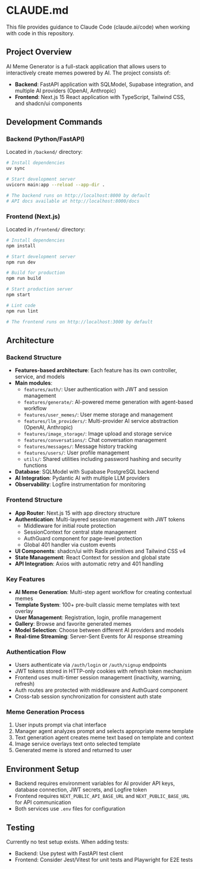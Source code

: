 # CLAUDE.md

This file provides guidance to Claude Code (claude.ai/code) when working with code in this repository.

## Project Overview

AI Meme Generator is a full-stack application that allows users to interactively create memes powered by AI. The project consists of:

- **Backend**: FastAPI application with SQLModel, Supabase integration, and multiple AI providers (OpenAI, Anthropic)
- **Frontend**: Next.js 15 React application with TypeScript, Tailwind CSS, and shadcn/ui components

## Development Commands

### Backend (Python/FastAPI)
Located in `/backend/` directory:

```bash
# Install dependencies
uv sync

# Start development server
uvicorn main:app --reload --app-dir .

# The backend runs on http://localhost:8000 by default
# API docs available at http://localhost:8000/docs
```

### Frontend (Next.js)
Located in `/frontend/` directory:

```bash
# Install dependencies
npm install

# Start development server
npm run dev

# Build for production
npm run build

# Start production server
npm start

# Lint code
npm run lint

# The frontend runs on http://localhost:3000 by default
```

## Architecture

### Backend Structure
- **Features-based architecture**: Each feature has its own controller, service, and models
- **Main modules**:
  - `features/auth/`: User authentication with JWT and session management
  - `features/generate/`: AI-powered meme generation with agent-based workflow
  - `features/user_memes/`: User meme storage and management
  - `features/llm_providers/`: Multi-provider AI service abstraction (OpenAI, Anthropic)
  - `features/image_storage/`: Image upload and storage service
  - `features/conversations/`: Chat conversation management
  - `features/messages/`: Message history tracking
  - `features/users/`: User profile management
  - `utils/`: Shared utilities including password hashing and security functions
- **Database**: SQLModel with Supabase PostgreSQL backend
- **AI Integration**: Pydantic AI with multiple LLM providers
- **Observability**: Logfire instrumentation for monitoring

### Frontend Structure
- **App Router**: Next.js 15 with app directory structure
- **Authentication**: Multi-layered session management with JWT tokens
  - Middleware for initial route protection
  - SessionContext for central state management
  - AuthGuard component for page-level protection
  - Global 401 handler via custom events
- **UI Components**: shadcn/ui with Radix primitives and Tailwind CSS v4
- **State Management**: React Context for session and global state
- **API Integration**: Axios with automatic retry and 401 handling

### Key Features
- **AI Meme Generation**: Multi-step agent workflow for creating contextual memes
- **Template System**: 100+ pre-built classic meme templates with text overlay
- **User Management**: Registration, login, profile management
- **Gallery**: Browse and favorite generated memes
- **Model Selection**: Choose between different AI providers and models
- **Real-time Streaming**: Server-Sent Events for AI response streaming

### Authentication Flow
- Users authenticate via `/auth/login` or `/auth/signup` endpoints
- JWT tokens stored in HTTP-only cookies with refresh token mechanism  
- Frontend uses multi-timer session management (inactivity, warning, refresh)
- Auth routes are protected with middleware and AuthGuard component
- Cross-tab session synchronization for consistent auth state

### Meme Generation Process
1. User inputs prompt via chat interface
2. Manager agent analyzes prompt and selects appropriate meme template
3. Text generation agent creates meme text based on template and context
4. Image service overlays text onto selected template
5. Generated meme is stored and returned to user

## Environment Setup
- Backend requires environment variables for AI provider API keys, database connection, JWT secrets, and Logfire token
- Frontend requires `NEXT_PUBLIC_API_BASE_URL` and `NEXT_PUBLIC_BASE_URL` for API communication
- Both services use `.env` files for configuration

## Testing
Currently no test setup exists. When adding tests:
- Backend: Use pytest with FastAPI test client
- Frontend: Consider Jest/Vitest for unit tests and Playwright for E2E tests